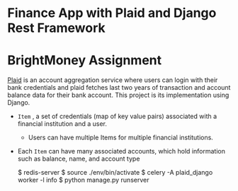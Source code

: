 # Finance App with Plaid and Django Rest Framework

# BrightMoney Assignment

[Plaid](https://plaid.com/docs/)​ is an account aggregation service where users can login with their bank credentials and plaid fetches last two years of transaction and account balance data for their bank account. This project is its implementation using Django.

* `Item`​ , a set of credentials (map of key value pairs) associated with a financial institution and a user.
  * Users can have multiple Items for multiple financial institutions.

* Each `​Item​` can have many associated accounts, which hold information such as balance, name, and account type


    $ redis-server
    $ source ./env/bin/activate
    $ celery -A plaid_django worker -l info
    $ python manage.py runserver

